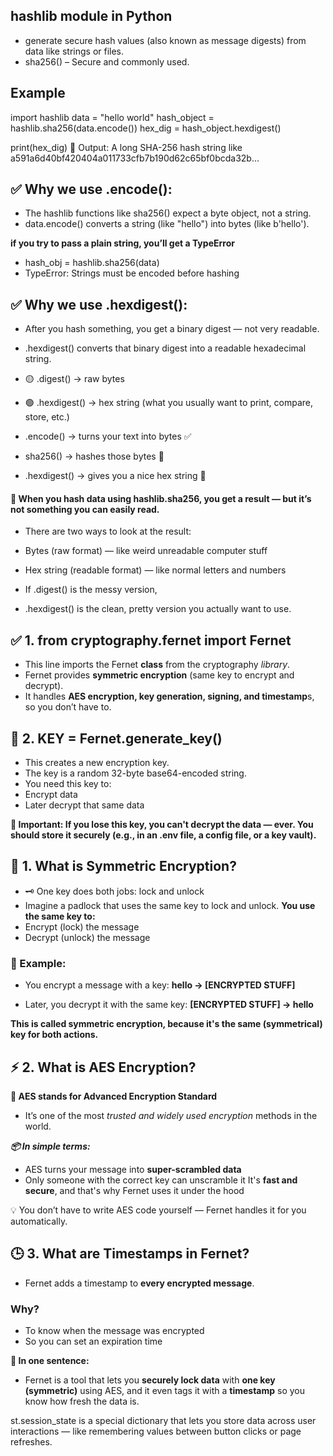 ## hashlib module in Python

- generate secure hash values (also known as message digests) from data like strings or files.
- sha256() – Secure and commonly used.

## Example

import hashlib
data = "hello world"
hash_object = hashlib.sha256(data.encode())
hex_dig = hash_object.hexdigest()

print(hex_dig)
🔎 Output: A long SHA-256 hash string like
a591a6d40bf420404a011733cfb7b190d62c65bf0bcda32b...

## ✅ Why we use .encode():

- The hashlib functions like sha256() expect a byte object, not a string.
- data.encode() converts a string (like "hello") into bytes (like b'hello').

**if you try to pass a plain string, you’ll get a TypeError**

- hash_obj = hashlib.sha256(data)
- TypeError: Strings must be encoded before hashing

## ✅ Why we use .hexdigest():

- After you hash something, you get a binary digest — not very readable.
- .hexdigest() converts that binary digest into a readable hexadecimal string.

- 🟡 .digest() → raw bytes
- 🟢 .hexdigest() → hex string (what you usually want to print, compare, store, etc.)

- .encode() → turns your text into bytes ✅
- sha256() → hashes those bytes 🔐
- .hexdigest() → gives you a nice hex string 🧾

#### 🧠 When you hash data using hashlib.sha256, you get a result — but it’s not something you can easily read.

- There are two ways to look at the result:
- Bytes (raw format) — like weird unreadable computer stuff
- Hex string (readable format) — like normal letters and numbers

- If .digest() is the messy version,
- .hexdigest() is the clean, pretty version you actually want to use.

## ✅ 1. from cryptography.fernet import Fernet

- This line imports the Fernet **class** from the cryptography _library_.
- Fernet provides **symmetric encryption** (same key to encrypt and decrypt).
- It handles **AES encryption, key generation, signing, and timestamp**s, so you don’t have to.

## 🔑 2. KEY = Fernet.generate_key()

- This creates a new encryption key.
- The key is a random 32-byte base64-encoded string.
- You need this key to:
- Encrypt data
- Later decrypt that same data

**🛑 Important: If you lose this key, you can't decrypt the data — ever. You should store it securely (e.g., in an .env file, a config file, or a key vault).**

## 🔁 1. What is Symmetric Encryption?

- 🗝️ One key does both jobs: lock and unlock
- Imagine a padlock that uses the same key to lock and unlock.
  **You use the same key to:**
- Encrypt (lock) the message
- Decrypt (unlock) the message

### 🔐 Example:

- You encrypt a message with a key:
  **hello → [ENCRYPTED STUFF]**

- Later, you decrypt it with the same key:
  **[ENCRYPTED STUFF] → hello**

**This is called symmetric encryption, because it's the same (symmetrical) key for both actions.**

## ⚡ 2. What is AES Encryption?

**🧠 AES stands for Advanced Encryption Standard**

- It’s one of the most _trusted and widely used encryption_ methods in the world.

**_📦 In simple terms:_**

- AES turns your message into **super-scrambled data**
- Only someone with the correct key can unscramble it
  It's **fast and secure**, and that's why Fernet uses it under the hood

💡 You don’t have to write AES code yourself — Fernet handles it for you automatically.

## 🕒 3. What are Timestamps in Fernet?

- Fernet adds a timestamp to **every encrypted message**.

### Why?

- To know when the message was encrypted
- So you can set an expiration time

**🧠 In one sentence:**

- Fernet is a tool that lets you **securely lock data** with **one key (symmetric)** using AES, and it even tags it with a **timestamp** so you know how fresh the data is.

st.session_state is a special dictionary that lets you store data across user interactions — like remembering values between button clicks or page refreshes.